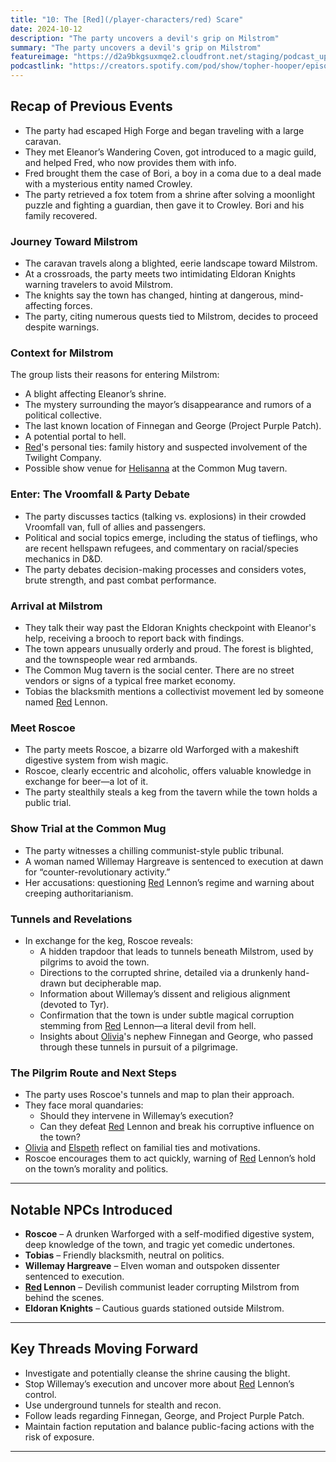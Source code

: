 ```yaml
---
title: "10: The [Red](/player-characters/red) Scare"
date: 2024-10-12
description: "The party uncovers a devil's grip on Milstrom"
summary: "The party uncovers a devil's grip on Milstrom"
featureimage: "https://d2a9bkgsuxmqe2.cloudfront.net/staging/podcast_uploaded_episode400/41448639/41448639-1728757947491-e3ed88ae9a4b.jpg"
podcastlink: "https://creators.spotify.com/pod/show/topher-hooper/episodes/C4-E10-The-[Red](/player-characters/red)-Scare-e2piu6o"
---
```


## Recap of Previous Events
- The party had escaped High Forge and began traveling with a large caravan.
- They met Eleanor’s Wandering Coven, got introduced to a magic guild, and helped Fred, who now provides them with info.
- Fred brought them the case of Bori, a boy in a coma due to a deal made with a mysterious entity named Crowley.
- The party retrieved a fox totem from a shrine after solving a moonlight puzzle and fighting a guardian, then gave it to Crowley. Bori and his family recovered.


### Journey Toward Milstrom
- The caravan travels along a blighted, eerie landscape toward Milstrom.
- At a crossroads, the party meets two intimidating Eldoran Knights warning travelers to avoid Milstrom.
- The knights say the town has changed, hinting at dangerous, mind-affecting forces.
- The party, citing numerous quests tied to Milstrom, decides to proceed despite warnings.


### Context for Milstrom
The group lists their reasons for entering Milstrom:
- A blight affecting Eleanor’s shrine.
- The mystery surrounding the mayor’s disappearance and rumors of a political collective.
- The last known location of Finnegan and George (Project Purple Patch).
- A potential portal to hell.
- [Red](/player-characters/red)'s personal ties: family history and suspected involvement of the Twilight Company.
- Possible show venue for [Helisanna](/player-characters/helisanna) at the Common Mug tavern.


### Enter: The Vroomfall & Party Debate
- The party discusses tactics (talking vs. explosions) in their crowded Vroomfall van, full of allies and passengers.
- Political and social topics emerge, including the status of tieflings, who are recent hellspawn refugees, and commentary on racial/species mechanics in D&D.
- The party debates decision-making processes and considers votes, brute strength, and past combat performance.


### Arrival at Milstrom
- They talk their way past the Eldoran Knights checkpoint with Eleanor's help, receiving a brooch to report back with findings.
- The town appears unusually orderly and proud. The forest is blighted, and the townspeople wear red armbands.
- The Common Mug tavern is the social center. There are no street vendors or signs of a typical free market economy.
- Tobias the blacksmith mentions a collectivist movement led by someone named [Red](/player-characters/red) Lennon.


### Meet Roscoe
- The party meets Roscoe, a bizarre old Warforged with a makeshift digestive system from wish magic.
- Roscoe, clearly eccentric and alcoholic, offers valuable knowledge in exchange for beer—a lot of it.
- The party stealthily steals a keg from the tavern while the town holds a public trial.


### Show Trial at the Common Mug
- The party witnesses a chilling communist-style public tribunal.
- A woman named Willemay Hargreave is sentenced to execution at dawn for “counter-revolutionary activity.”
- Her accusations: questioning [Red](/player-characters/red) Lennon’s regime and warning about creeping authoritarianism.


### Tunnels and Revelations
- In exchange for the keg, Roscoe reveals:
  - A hidden trapdoor that leads to tunnels beneath Milstrom, used by pilgrims to avoid the town.
  - Directions to the corrupted shrine, detailed via a drunkenly hand-drawn but decipherable map.
  - Information about Willemay’s dissent and religious alignment (devoted to Tyr).
  - Confirmation that the town is under subtle magical corruption stemming from [Red](/player-characters/red) Lennon—a literal devil from hell.
  - Insights about [Olivia](/player-characters/olivia)'s nephew Finnegan and George, who passed through these tunnels in pursuit of a pilgrimage.


### The Pilgrim Route and Next Steps
- The party uses Roscoe's tunnels and map to plan their approach.
- They face moral quandaries:
  - Should they intervene in Willemay’s execution?
  - Can they defeat [Red](/player-characters/red) Lennon and break his corruptive influence on the town?
- [Olivia](/player-characters/olivia) and [Elspeth](/player-characters/elspeth) reflect on familial ties and motivations.
- Roscoe encourages them to act quickly, warning of [Red](/player-characters/red) Lennon’s hold on the town’s morality and politics.

---

## Notable NPCs Introduced
- **Roscoe** – A drunken Warforged with a self-modified digestive system, deep knowledge of the town, and tragic yet comedic undertones.
- **Tobias** – Friendly blacksmith, neutral on politics.
- **Willemay Hargreave** – Elven woman and outspoken dissenter sentenced to execution.
- **[Red](/player-characters/red) Lennon** – Devilish communist leader corrupting Milstrom from behind the scenes.
- **Eldoran Knights** – Cautious guards stationed outside Milstrom.

---

## Key Threads Moving Forward
- Investigate and potentially cleanse the shrine causing the blight.
- Stop Willemay’s execution and uncover more about [Red](/player-characters/red) Lennon’s control.
- Use underground tunnels for stealth and recon.
- Follow leads regarding Finnegan, George, and Project Purple Patch.
- Maintain faction reputation and balance public-facing actions with the risk of exposure.

---
